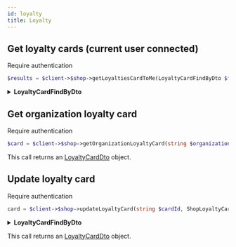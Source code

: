 ```yaml
---
id: loyalty
title: Loyalty
---
```


## Get loyalty cards (current user connected)

<span class="badge badge--warning">Require authentication</span>

```php
$results = $client->$shop->getLoyaltiesCardToMe(LoyaltyCardFindByDto $filter );
```

<details>
<summary><b>LoyaltyCardFindByDto</b></summary>

| Fields    |   Type   | Required | Description                                     |
| --------- | :------: | :------: | ----------------------------------------------- |
| id        |  string  |   :x:    | The identifier of the Loyalty card              |
| uri       |  string  |   :x:    | The uri of the Loyalty card                     |
| ownerUri  |  string  |   :x:    | The uri of the Loyalty card's owner             |
| ownerUris | string[] |   :x:    | List of owner uris                              |
| enabled   | boolean  |   :x:    | Indicates if the loyalty card is enabled or not |

This call returns a [LoyaltySearchResultDto](../shop-types#LoyaltySearchResultDto) objects.

</details>

## Get organization loyalty card

<span class="badge badge--warning">Require authentication</span>

```php
$card = $client->$shop->getOrganizationLoyaltyCard(string $organizationId);
```

This call returns an [LoyaltyCardDto](../shop-types#LoyaltyCardDto) object.

## Update loyalty card

<span class="badge badge--warning">Require authentication</span>

```php
card = $client->$shop->updateLoyaltyCard(string $cardId, ShopLoyaltyCardUpdateInputDto  $updateInfo);
```

<details>
<summary><b>LoyaltyCardFindByDto</b></summary>

| Fields       |                    Type                    |      Required      | Description                                                               |
| ------------ | :----------------------------------------: | :----------------: | ------------------------------------------------------------------------- |
| amount       |                   string                   |        :x:         | The identifier of the Loyalty card                                        |
| discountType | [DiscountType](../shop-types#DiscountType) | :white_check_mark: | The type of discount offered, linked to the Loyalty card URI              |
| percentage   |                   string                   |        :x:         | The percentage discount associated with the owner of the Loyalty card URI |
| enabled      |                  boolean                   |        :x:         | Indicates if the loyalty card is enabled or not                           |

</details>

This call returns an [LoyaltyCardDto](../shop-types#LoyaltyCardDto) object.
